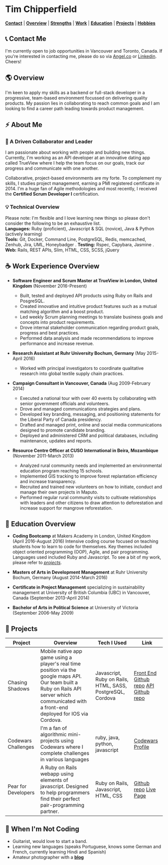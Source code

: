# **Tim Chipperfield** 
[**Contact**](#contact) |
[**Overview**](#overview) |
[**Strengths**](#strengths) |
[**Work**](#work) |
[**Education**](#education) |
[**Projects**](#projects) |
[**Hobbies**](#play)

## :telephone_receiver: <a name="contact"> Contact Me</a>

I'm currently open to job opportunities in Vancouver and Toronto, Canada. If you're interested in contacting me, please do so via [Angel.co](https://angel.co/tim-chipperfield) or [Linkedin](https://www.linkedin.com/in/timchipperfield/). Cheers!

## :earth_americas: <a name="overview"> Overview</a>

I'm keen to apply my skills as a backend or full-stack developer in a progressive, team-based environment focussed on delivering quality products. My passion lies in collaborating to reach common goals and I am looking to find a career path leading towards product management.

## :zap:<a name="strengths"> About Me</a>

### :wrench: A Driven Collaborator and Leader

I am passionate about working with people and building new things. Currently, I'm working as an API developer at an innovative dating app called TrueView where I help the team focus on our goals, track our progress and communicate with one another.

Collaborative, project-based environments are my forte. To complement my skills, I studies project management, earning a PMI registered certificate in 2014. I'm a huge fan of Agile methodologies and most recently, I received the	**Certified Scrum Developer I** certification.

### :bulb: Technical Overview

Please note: I'm flexible and I love learning new things so please don't consider the following to be an exhaustive list.  
**Languages:** 	Ruby (proficient), Javascript & SQL (novice), Java & Python (actively learning)  
**Tools:** 		Git, Docker, Command Line, PostgreSQL, Redis, memcached, Zenhub, Jira, UML, Honeybadger . 
**Testing:** 	Rspec, Capybara, Jasmine . 
**Web:** Rails, REST APIs, Slim, HTML, CSS, SCSS, jQuery  

## :coffee: <a name="work"> Work Experience Overview</a>

* **Software Engineer and Scrum Master at TrueView in London, United Kingdom** (November 2016-Present)
  * Built, tested and deployed API products using Ruby on Rails and PosgreSQL.
  * Created innovative and intuitive product features such as a mutual matching algorithm and a boost product.
  * Led weekly Scrum planning meetings to translate business goals and concepts into product requirements.
  * Drove internal stakeholder communication regarding product goals, progress and best practices.
  * Performed data analysis and made recommendations to improve performance and increase revenue.

* **Research Assistant at Ruhr University Bochum, Germany** (May 2015-April 2016)
  * Worked with principal investigators to coordinate qualitative research into global textile supply chain practices.

* **Campaign Consultant in Vancouver, Canada** (Aug 2009-February 2014)
  *  Executed a national tour with over 40 events by collaborating with senior government officials and volunteers.
  *  Drove and managed communications strategies and plans.
  *  Developed key branding, messaging, and positioning statements for the Liberal Party of Canada presidency.
  *  Drafted and managed print, online and social media communications designed to promote candidate branding.
  *  Deployed and administered CRM and political databases, including maintenance, updates and reports.

* **Resource Centre Officer at CUSO International in Beira, Mozambique** (November 2011-March 2013)
  * Analyzed rural community needs and implemented an environmental education program reaching 15 schools.
  * Implemented GIS tracking to improve forest replantation efficiency and increase transparency.
  * Recruited and trained new volunteers on how to initiate, conduct and manage their own projects in Maputo.
  * Performed regular rural community visits to cultivate relationships with leaders and other citizens to draw attention to deforestation and increase support for mangrove reforestation.

## :book: <a name="education"> Education Overview</a>

* **Coding Bootcamp** at Makers Academy in London, United Kingdom (April 2016-August 2016) Intensive coding course focused on teaching students how to learn to code for themselves. Key themes included object oriented programming (OOP), Agile, and pair programming.  Languages used included Ruby and Javascript. To see a bit of my work, please refer to [*projects*](#projects).

* **Masters of Arts in Development Management** at Ruhr University Bochum, Germany (August 2014-March 2016)

* **Certificate in Project Management** specializing in sustainability management at University of British Columbia (UBC) in Vancouver, Canada (September 2013-April 2014)

* **Bachelor of Arts in Political Science** at University of Victoria (September 2006-May 2009)

## :rocket: <a name="projects"> Projects</a>

| Project        | Overview   | Tech I Used | Link   |
| -------------- | ---------- | ----------- | ------ |
| Chasing Shadows   |  Mobile native app game using a player's real time position via the google maps API. Our team built a Ruby on Rails API server  which communicated with a front-end deployed for IOS via Cordova. | Javascript, Ruby on Rails, HTML, SASS, PostgreSQL, Cordova | [Front End Github repo](https://github.com/timchipperfield/chasing_shadows) [API Github repo](https://github.com/timchipperfield/chasing_shadows_api_server) |
|Codewars Challenges | I'm a fan of algorithmic mini-projects using Codewars where I complete challenges in various languages | ruby, java, python, javascript | [Codewars Profile](https://www.codewars.com/users/timchipperfield) |
| Pear for Developers | A Ruby on Rails webapp using elements of javascript. Designed to help programmers find their perfect pair-programming partner. | Ruby on Rails, Javascript, HTML, CSS | [Github repo](https://github.com/timchipperfield/pear) [Live Page ](http://findapear.herokuapp.com/) |

## :guitar:<a name="play"> When I'm Not Coding</a>

* Guitarist, would love to start a band.
* Learning new languages (speaks Portuguese, knows some German and French, currently learning Hindi and Spanish)
* Amateur photographer with a [**blog**](https://journeysindevelopment.wordpress.com/)
